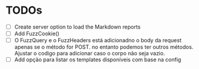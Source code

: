 # TODOs

- [ ] Create server option to load the Markdown reports
- [ ] Add FuzzCookie()
- [ ] O FuzzQuery e o FuzzHeaders está adicionadno o body da request apenas se o método for POST. no entanto podemos ter outros métodos. Ajustar o codigo para adicionar caso o corpo não seja vazio.
- [ ] Add opção para listar os templates disponíveis com base na config